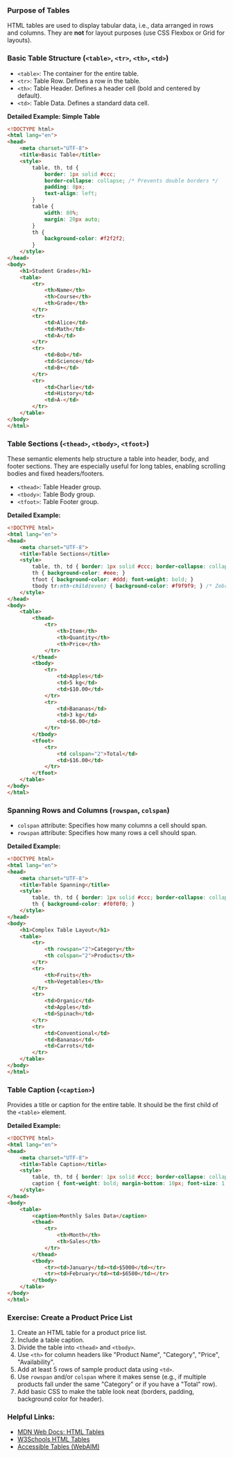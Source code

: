 ### Purpose of Tables
HTML tables are used to display tabular data, i.e., data arranged in rows and columns. They are **not** for layout purposes (use CSS Flexbox or Grid for layouts).

### Basic Table Structure (`<table>`, `<tr>`, `<th>`, `<td>`)

*   `<table>`: The container for the entire table.
*   `<tr>`: Table Row. Defines a row in the table.
*   `<th>`: Table Header. Defines a header cell (bold and centered by default).
*   `<td>`: Table Data. Defines a standard data cell.

**Detailed Example: Simple Table**
```html
<!DOCTYPE html>
<html lang="en">
<head>
    <meta charset="UTF-8">
    <title>Basic Table</title>
    <style>
        table, th, td {
            border: 1px solid #ccc;
            border-collapse: collapse; /* Prevents double borders */
            padding: 8px;
            text-align: left;
        }
        table {
            width: 80%;
            margin: 20px auto;
        }
        th {
            background-color: #f2f2f2;
        }
    </style>
</head>
<body>
    <h1>Student Grades</h1>
    <table>
        <tr>
            <th>Name</th>
            <th>Course</th>
            <th>Grade</th>
        </tr>
        <tr>
            <td>Alice</td>
            <td>Math</td>
            <td>A</td>
        </tr>
        <tr>
            <td>Bob</td>
            <td>Science</td>
            <td>B+</td>
        </tr>
        <tr>
            <td>Charlie</td>
            <td>History</td>
            <td>A-</td>
        </tr>
    </table>
</body>
</html>
```

### Table Sections (`<thead>`, `<tbody>`, `<tfoot>`)

These semantic elements help structure a table into header, body, and footer sections. They are especially useful for long tables, enabling scrolling bodies and fixed headers/footers.

*   `<thead>`: Table Header group.
*   `<tbody>`: Table Body group.
*   `<tfoot>`: Table Footer group.

**Detailed Example:**
```html
<!DOCTYPE html>
<html lang="en">
<head>
    <meta charset="UTF-8">
    <title>Table Sections</title>
    <style>
        table, th, td { border: 1px solid #ccc; border-collapse: collapse; padding: 8px; }
        th { background-color: #eee; }
        tfoot { background-color: #ddd; font-weight: bold; }
        tbody tr:nth-child(even) { background-color: #f9f9f9; } /* Zebra striping */
    </style>
</head>
<body>
    <table>
        <thead>
            <tr>
                <th>Item</th>
                <th>Quantity</th>
                <th>Price</th>
            </tr>
        </thead>
        <tbody>
            <tr>
                <td>Apples</td>
                <td>5 kg</td>
                <td>$10.00</td>
            </tr>
            <tr>
                <td>Bananas</td>
                <td>3 kg</td>
                <td>$6.00</td>
            </tr>
        </tbody>
        <tfoot>
            <tr>
                <td colspan="2">Total</td>
                <td>$16.00</td>
            </tr>
        </tfoot>
    </table>
</body>
</html>
```

### Spanning Rows and Columns (`rowspan`, `colspan`)

*   `colspan` attribute: Specifies how many columns a cell should span.
*   `rowspan` attribute: Specifies how many rows a cell should span.

**Detailed Example:**
```html
<!DOCTYPE html>
<html lang="en">
<head>
    <meta charset="UTF-8">
    <title>Table Spanning</title>
    <style>
        table, th, td { border: 1px solid #ccc; border-collapse: collapse; padding: 8px; text-align: center; }
        th { background-color: #f0f0f0; }
    </style>
</head>
<body>
    <h1>Complex Table Layout</h1>
    <table>
        <tr>
            <th rowspan="2">Category</th>
            <th colspan="2">Products</th>
        </tr>
        <tr>
            <th>Fruits</th>
            <th>Vegetables</th>
        </tr>
        <tr>
            <td>Organic</td>
            <td>Apples</td>
            <td>Spinach</td>
        </tr>
        <tr>
            <td>Conventional</td>
            <td>Bananas</td>
            <td>Carrots</td>
        </tr>
    </table>
</body>
</html>
```

### Table Caption (`<caption>`)

Provides a title or caption for the entire table. It should be the first child of the `<table>` element.

**Detailed Example:**
```html
<!DOCTYPE html>
<html lang="en">
<head>
    <meta charset="UTF-8">
    <title>Table Caption</title>
    <style>
        table, th, td { border: 1px solid #ccc; border-collapse: collapse; padding: 8px; }
        caption { font-weight: bold; margin-bottom: 10px; font-size: 1.2em; }
    </style>
</head>
<body>
    <table>
        <caption>Monthly Sales Data</caption>
        <thead>
            <tr>
                <th>Month</th>
                <th>Sales</th>
            </tr>
        </thead>
        <tbody>
            <tr><td>January</td><td>$5000</td></tr>
            <tr><td>February</td><td>$6500</td></tr>
        </tbody>
    </table>
</body>
</html>
```

### Exercise: Create a Product Price List

1.  Create an HTML table for a product price list.
2.  Include a table caption.
3.  Divide the table into `<thead>` and `<tbody>`.
4.  Use `<th>` for column headers like "Product Name", "Category", "Price", "Availability".
5.  Add at least 5 rows of sample product data using `<td>`.
6.  Use `rowspan` and/or `colspan` where it makes sense (e.g., if multiple products fall under the same "Category" or if you have a "Total" row).
7.  Add basic CSS to make the table look neat (borders, padding, background color for header).

### Helpful Links:

*   [MDN Web Docs: HTML Tables](https://developer.mozilla.org/en-US/docs/Web/HTML/Element/table)
*   [W3Schools HTML Tables](https://www.w3schools.com/html/html_tables.asp)
*   [Accessible Tables (WebAIM)](https://webaim.org/techniques/tables/)
